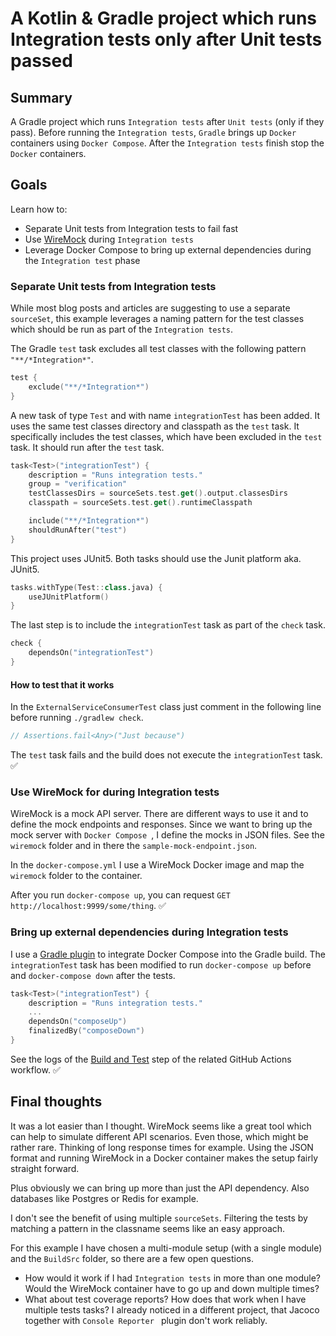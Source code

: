 # A Kotlin & Gradle project which runs Integration tests only after Unit tests passed

## Summary

A Gradle project which runs `Integration tests` after `Unit tests` (only if they pass). Before running the `Integration tests`, `Gradle` brings up `Docker` containers using `Docker Compose`. After the `Integration tests` finish stop the `Docker` containers.

## Goals

Learn how to:

- Separate Unit tests from Integration tests to fail fast
- Use [WireMock](http://wiremock.org/) during `Integration tests`
- Leverage Docker Compose to bring up external dependencies during the `Integration test` phase

### Separate Unit tests from Integration tests

While most blog posts and articles are suggesting to use a separate `sourceSet`, this example
leverages a naming pattern for the test classes which should be run as part of the `Integration tests`.

The Gradle `test` task excludes all test classes with the following pattern `"**/*Integration*"`.

```kotlin
test {
    exclude("**/*Integration*")
}
```

A new task of type `Test` and with name `integrationTest` has been added. It uses the same
test classes directory and classpath as the `test` task. It specifically includes the test classes,
which have been excluded in the `test` task. It should run after the `test` task.

```kotlin
task<Test>("integrationTest") {
    description = "Runs integration tests."
    group = "verification"
    testClassesDirs = sourceSets.test.get().output.classesDirs
    classpath = sourceSets.test.get().runtimeClasspath

    include("**/*Integration*")
    shouldRunAfter("test")
}
```
This project uses JUnit5. Both tasks should use the Junit platform aka. JUnit5.

```kotlin
tasks.withType(Test::class.java) {
    useJUnitPlatform()
}
```
The last step is to include the `integrationTest` task as part of the `check` task.

```kotlin
check {
    dependsOn("integrationTest")
}
```

#### How to test that it works

In the `ExternalServiceConsumerTest` class just comment in the following line before running `./gradlew check`.

```kotlin
// Assertions.fail<Any>("Just because")
```
The `test` task fails and the build does not execute the `integrationTest` task. ✅

### Use WireMock for during Integration tests

WireMock is a mock API server. There are different ways to use it and to define the mock endpoints and responses. Since we want to bring up the mock server with `Docker Compose
`, I define the mocks in JSON files. See the `wiremock` folder and in there the `sample-mock-endpoint.json`.

In the `docker-compose.yml` I use a WireMock Docker image and map the `wiremock` folder
to the container.

After you run `docker-compose up`, you can request `GET http://localhost:9999/some/thing`. ✅

### Bring up external dependencies during Integration tests

I use a [Gradle plugin](https://github.com/avast/gradle-docker-compose-plugin) to integrate Docker Compose into the Gradle build. The `integrationTest` task has been modified to
 run `docker-compose up` before and `docker-compose down` after the tests.
 
```kotlin
task<Test>("integrationTest") {
    description = "Runs integration tests."
    ...
    dependsOn("composeUp")
    finalizedBy("composeDown")
}
``` 
See the logs of the [Build and Test](https://github.com/abedurftig/gradle-integration-tests/runs/743499035?check_suite_focus=true) step of the related GitHub Actions workflow. ✅

## Final thoughts

It was a lot easier than I thought. WireMock seems like a great tool
which can help to simulate different API scenarios. Even those, which might be rather rare. Thinking of long response times for example. Using the JSON format and running
WireMock in a Docker container makes the setup fairly straight forward.

Plus obviously we can bring up more than just the API dependency. Also databases like Postgres or Redis for example.
 
I don't see the benefit of using multiple `sourceSets`. Filtering the tests by matching a pattern in the classname seems like an easy approach.
 
For this example I have chosen a multi-module setup (with a single module) and the `BuildSrc` folder, so there are a few open questions.

- How would it work if I had `Integration tests` in more than one module? Would the WireMock container have to go up and down multiple times?
- What about test coverage reports? How does that work when I have multiple tests tasks? I already noticed in a different project, that Jacoco together with `Console Reporter
` plugin don't work reliably.
